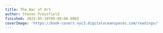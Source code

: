 ```yaml
---
title: The War of Art
author: Steven Pressfield
finished: 2025-05-18T00:00:00.000Z
coverImage: 'https://book-covers.nyc3.digitaloceanspaces.com/readings/the-war-of-art-01.jpg'
---
```

